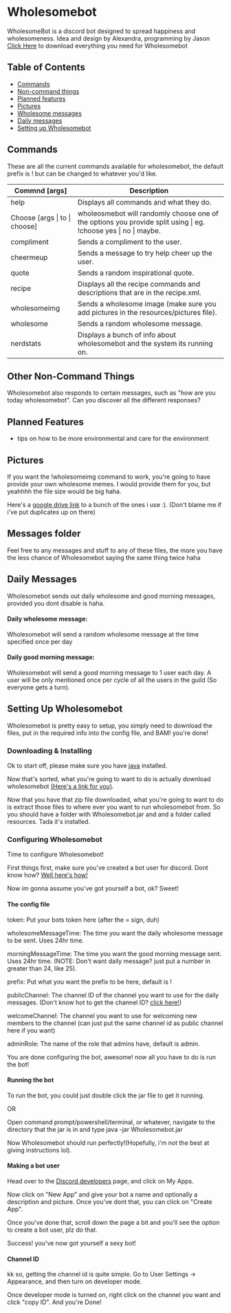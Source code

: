 # Wholesomebot
WholesomeBot is a discord bot designed to spread happiness and wholesomeness. Idea and design by Alexandra, programming by Jason
[Click Here](https://github.com/basion96/Wholesomebot/releases/download/v1.1/Wholesomebot_v1.1.zip) to download everything you need for Wholesomebot

## Table of Contents
* [Commands](#commands)
* [Non-command things](#other-non-command-things)
* [Planned features](#planned-features)
* [Pictures](#pictures)
* [Wholesome messages](#wholesome-messages)
* [Daily messages](#daily-messages)
* [Setting up Wholesomebot](#setting-up-wholesomebot)

## Commands
These are all the current commands available for wholesomebot, the default prefix is ! but can be changed to whatever you'd like.

|Commnd [args]|Description|
| --- | --- |
|help|Displays all commands and what they do.|
|Choose [args \| to \| choose] | wholeosmebot will randomly choose one of the options you provide split using \| eg. !choose yes \| no \| maybe.|
|compliment|Sends a compliment to the user.|
|cheermeup|Sends a message to try help cheer up the user.|
|quote|Sends a random inspirational quote.|
|recipe|Displays all the recipe commands and descriptions that are in the recipe.xml.|
|wholesomeimg|Sends a wholesome image (make sure you add pictures in the resources/pictures file).|
|wholesome|Sends a random wholesome message.|
|nerdstats|Displays a bunch of info about wholesomebot and the system its running on.|

## Other Non-Command Things
Wholesomebot also responds to certain messages, such as "how are you today wholesomebot". Can you discover all the different responses?

## Planned Features
* tips on how to be more environmental and care for the environment

## Pictures
If you want the !wholesomeimg command to work, you're going to have provide your own wholesome memes. I would provide them for you, but yeahhhh the file size would be big haha.

Here's a [google drive link](https://drive.google.com/drive/folders/10fO4BGfbTUjsFNT9e4yhiMOU5j_ldUGi?usp=sharing) to a bunch of the ones i use :).
(Don't blame me if i've put duplicates up on there)
## Messages folder
Feel free to any messages and stuff to any of these files, the more you have the less chance of Wholesomebot saying the same thing twice haha

## Daily Messages
Wholesomebot sends out daily wholesome and good morning messages, provided you dont disable is haha.

#### Daily wholesome message:
Wholesomebot will send a random wholesome message at the time specified once per day

#### Daily good morning message:
Wholesomebot will send a good morning message to 1 user each day. A user will be only mentioned once per cycle of all the users in the guild (So everyone gets a turn).

## Setting Up Wholesomebot
Wholesomebot is pretty easy to setup, you simply need to download the files,
put in the required info into the config file, and BAM! you're done!
### Downloading & Installing
Ok to start off, please make sure you have [java](http://javadl.oracle.com/webapps/download/AutoDL?BundleId=233172_512cd62ec5174c3487ac17c61aaa89e8) installed.

Now that's sorted, what you're going to want to do is actually download wholesomebot [(Here's a link for you)](https://github.com/basion96/Wholesomebot/releases/download/v1.1/Wholesomebot_v1.1.zip).

Now that you have that zip file downloaded, what you're going to want to do is extract those files to where ever you want to run wholesomebot from.
So you should have a folder with Wholesomebot.jar and and a folder called resources. Tada it's installed.

### Configuring Wholesomebot
Time to configure Wholesomebot!

First things first, make sure you've created a bot user for discord. Dont know how? [Well here's how!](#making-a-bot-user)

Now im gonna assume you've got yourself a bot, ok? Sweet!
 
#### The config file
token: Put your bots token here (after the = sign, duh)

wholesomeMessageTime: The time you want the daily wholesome message to be sent. Uses 24hr time.

morningMessageTime: The time you want the good morning message sent. Uses 24hr time.
(NOTE: Don't want daily message? just put a number in greater than 24, like 25).

prefix: Put what you want the prefix to be here, default is !

publicChannel: The channel ID of the channel you want to use for the daily messages. (Don't know hot to get the channel ID? [click here!](#channel-id))

welcomeChannel: The channel you want to use for welcoming new members to the channel (can just put the same channel id as public channel here if you want)

adminRole: The name of the role that admins have, default is admin.

You are done configuring the bot, awesome! now all you have to do is run the bot!

#### Running the bot
To run the bot, you could just double click the jar file to get it running.

OR

Open command prompt/powershell/terminal, or whatever, navigate to the directory that the jar is in and type java -jar Wholesomebot.jar

Now Wholesomebot should run perfectly!(Hopefully, i'm not the best at giving instructions lol). 

#### Making a bot user
Head over to the [Discord developers](https://discordapp.com/developers/docs/intro) page, and click on My Apps.

Now click on "New App" and give your bot a name and optionally a description and picture. Once you've dont that, you can click on "Create App".

Once you've done that, scroll down the page a bit and you'll see the option to create a bot user, plz do that.

Success! you've now got yourself a sexy bot!

#### Channel ID
kk so, getting the channel id is quite simple. Go to User Settings -> Appearance, and then turn on developer mode.

Once developer mode is turned on, right click on the channel you want and click "copy ID". And you're Done!
